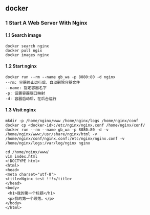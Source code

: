 ## docker

### 1 Start A Web Server With Nginx

#### 1.1 Search image

    docker search nginx
    docker pull ngix
    docker images nginx

#### 1.2 Start nginx
    docker run --rm --name gb_wa -p 8080:80 -d nginx
    --rm: 容器终止运行后，自动删除容器文件
    --name: 指定容器名字
    -p: 设置容器端口映射
    -d: 容器启动后，在后台运行

#### 1.3 Visit nginx
    mkdir -p /home/nginx/www /home/nginx/logs /home/nginx/conf
    docker cp <docker-id>:/etc/nginx/nginx.conf /home/nginx/conf/
    docker run --rm --name gb_wa -p 8080:80 -d -v /home/nginx/www:/usr/share/nginx/html -v
    /home/nginx/conf/nginx.conf:/etc/nginx/nginx.conf -v /home/nginx/logs:/var/log/nginx nginx

    cd /home/nginx/www/
    vim index.html
    <!DOCTYPE html>
    <html>
    <head>
    <meta charset="utf-8">
    <title>Nginx test !!!</title>
    </head>
    <body>
     <h1>我的第一个标题</h1>
     <p>我的第一个段落。</p>
    </body>
    </html>


